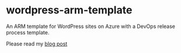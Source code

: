 # wordpress-arm-template
An ARM template for WordPress sites on Azure with a DevOps release process template.

Please read my [blog post](https://www.nimbusblog.co.za/arm-deployments-azure-dev-ops/ "Using Azure Resource Manager (ARM) templates with Azure DevOps")
